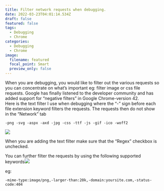 ```yaml
---
title: Filter network requests when debugging.
date: 2022-03-23T04:01:14.534Z
draft: false
featured: false
tags:
  - Debugging
  - Chrome
categories:
  - Debugging
  - Chrome
image:
  filename: featured
  focal_point: Smart
  preview_only: false
---
```

When you are debugging, you would like to filter out the various requests so you can concentrate on what’s important eg: filter image or css file requests. Google has finally listened to the developer community and has added support for “negative filters” in Google Chrome-version 42.\
Here is the text filter I use when debugging where the “-” sign before each file extension keyword filters the requests. The requests then do not show in the “Network” tab

`-png -svg -aspx -axd -jpg -css -ttf -js -gif -ico -woff2`

![](https://web.archive.org/web/20200713012329im_/http://ajitgoel.net/wp-content/uploads/2017/08/2017-08-14-08_55_09-Clipboard.jpg)

When you are adding the text filter make sure that the “Regex” checkbox is unchecked.

You can further filter the requests by using the following supported keywords![](https://web.archive.org/web/20200713012329im_/http://ajitgoel.net/wp-content/uploads/2017/08/081317_0228_Filternetwo2.png)

eg:

```
-mime-type:image/png,-larger-than:20k,-domain:yoursite.com,-status-code:404
```